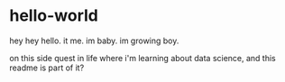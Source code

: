 # hello-world
hey hey hello. it me. im baby. im growing boy.

on this side quest in life where i'm learning about data science, and this readme is part of it?
